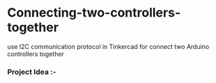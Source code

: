 # Connecting-two-controllers-together
use I2C communication protocol in Tinkercad for connect two Arduino controllers together 
### Project Idea :-
